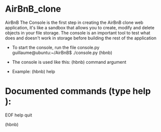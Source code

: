 # AirBnB_clone
AirBnB The Console is the first step in creating the AirBnB clone web application, it's like a sandbox that allows you to create, modify and delete objects in your file storage.
The console is an important tool to test what does and doesn't work in storage before building the rest of the application

* To start the console, run the file console.py
guillaume@ubuntu:~/AirBnB$ ./console.py
(hbnb)

* The console is used like this:
(hbnb) command argument

* Example:
(hbnb) help

Documented commands (type help <topic>):
========================================
EOF  help  quit

(hbnb)
